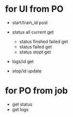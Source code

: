 # for UI from PO
 - start/train_id post
 - status all current  get
    - status finshed failed get
    - status failed get
    - status stopt get

 - logs/id get
 - stop/id update


# for PO from job
 - get status
 - get logs




